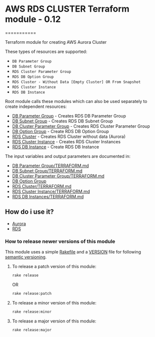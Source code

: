 # AWS RDS CLUSTER Terraform module - 0.12

===========

Terraform module for creating AWS Aurora Cluster

These types of resources are supported:

- `DB Parameter Group`
- `DB Subnet Group`
- `RDS Cluster Parameter Group`
- `RDS DB Option Group`
- `RDS Cluster - Without Data [Empty Cluster] OR From Snapshot`
- `RDS Cluster Instance`
- `RDS DB Instance`

Root module calls these modules which can also be used separately to create independent resources:

* [DB Parameter Group](https://github.com/sanjeet-deshpande/tf_0.12_aws_rds/tree/master/db_parameter_group) - Creates RDS DB Parameter Group
* [DB Subnet Group](https://github.com/sanjeet-deshpande/tf_0.12_aws_rds/tree/master/db_subnet_group) - Creates RDS DB Subnet Group
* [DB Cluster Parameter Group](https://github.com/sanjeet-deshpande/tf_0.12_aws_rds/tree/master/rds_cluster_parameter_group) - Creates RDS Cluster Parameter Group
* [DB Option Group](https://github.com/sanjeet-deshpande/tf_0.12_aws_rds/tree/master/db_option_group) - Create RDS DB Option Group
* [RDS Cluster](https://github.com/sanjeet-deshpande/tf_0.12_aws_rds/tree/master/rds_cluster) - Creates RDS Cluster without data (Aurora)
* [RDS Cluster Instance](https://github.com/sanjeet-deshpande/tf_0.12_aws_rds/tree/master/rds_cluster_instance) - Creates RDS Cluster Instances
* [RDS DB Instance](https://github.com/sanjeet-deshpande/tf_0.12_aws_rds/tree/master/rds_db_instance) - Create RDS DB Instance

The input variables and output parameters are documented in:

* [DB Parameter Group/TERRAFORM.md](https://github.com/sanjeet-deshpande/tf_0.12_aws_rds/blob/master/db_parameter_group/TERRAFORM.md)
* [DB Subnet Group/TERRAFORM.md](https://github.com/sanjeet-deshpande/tf_0.12_aws_rds/blob/master/db_subnet_group/TERRAFORM.md)
* [DB Cluster Parameter Group/TERRAFORM.md](https://github.com/sanjeet-deshpande/tf_0.12_aws_rds/blob/master/rds_cluster_parameter_group/TERRAFORM.md)
* [DB Option Group](https://github.com/sanjeet-deshpande/tf_0.12_aws_rds/blob/master/db_option_group/TERRAFORM.md)
* [RDS Cluster/TERRAFORM.md](https://github.com/sanjeet-deshpande/tf_0.12_aws_rds/blob/master/rds_cluster/TERRAFORM.md)
* [RDS Cluster Instance/TERRAFORM.md](https://github.com/sanjeet-deshpande/tf_0.12_aws_rds/blob/master/rds_cluster_instance/TERRAFORM.md)
* [RDS DB Instances/TERRAFORM.md](https://github.com/sanjeet-deshpande/tf_0.12_aws_rds/blob/master/rds_db_instance/TERRAFORM.md)

## How do i use it?

* [Aurora](https://github.com/sanjeet-deshpande/tf_0.12_aws_rds/tree/master/examples/aurora)
* [RDS](https://github.com/sanjeet-deshpande/tf_0.12_aws_rds/tree/master/examples/rds)

### How to release newer versions of this module

This module uses a simple [Rakefile](./Rakefile) and a [VERSION](./VERSION)
file for following [semantic versioning](https://semver.org/).

1. To release a patch version of this module:

    ```sh
    rake release
    ```

    OR

    ```sh
    rake release:patch
    ```

2. To release a minor version of this module:

    ```sh
    rake release:minor
    ```

3. To release a major version of this module:

    ```sh
    rake release:major
    ```
